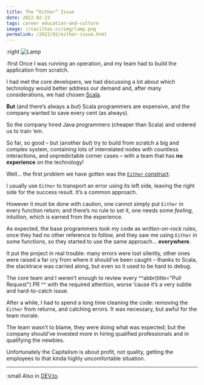 ```yaml
---
title: The “Either” Issue
date: 2022-02-23
tags: career education-and-culture
image: //cacilhas.cc/img/lamp.png
permalink: /2022/02/either-issue.html
---
```

[image]: {{{image}}}
[DEV.to]: https://dev.to/cacilhas/the-either-issue-3j53
[Either]: https://www.scala-lang.org/api/current/scala/util/Either.html
[Scala]: https://scala-lang.org/

:right ![Lamp][image]

:first Once I was running an operation, and my team had to build the application
from scratch.

I had met the core developers, we had discussing a lot about which technology
would better address our demand and, after many considerations, we had chosen
[Scala][].

**But** (and there’s always a *but*) Scala programmers are expensive, and the
company wanted to save every cent (as always).

So the company hired Java programmers (cheaper than Scala) and ordered us to
train ’em.

So far, so good – but (another *but*) try to build from scratch a big and
complex system, containing lots of interrelated nodes with countless
interactions, and unpredictable corner cases – with a team that has
**no experience** on the technology!

Well… the first problem we have gotten was the [`Either` construct][Either].

I usually use `Either` to transport an error using its left side, leaving the
right side for the success result. It’s a common approach.

However it must be done with caution, one cannot simply put `Either` in every
function return; and there’s no rule to set it, one needs some *feeling*,
intuition, which is earned from the experience.

As expected, the base programmers took my code as *written-on-rock* rules, once
they had no other reference to follow, and they saw me using `Either` in some
functions, so they started to use the same approach… **everywhere**.

It put the project in real trouble: many errors were lost silently, other ones
were raised a far cry from where it should’ve been caught – thanks to Scala, the
stacktrace was carried along, but even so it used to be hard to debug.

The core team and I weren’t enough to review every
^^abbr(title="Pull Request") PR ^^ with the required attention, worse ’cause
it’s a very subtle and hard-to-catch issue.

After a while, I had to spend a long time cleaning the code: removing the
`Either` from returns, and catching errors. It was necessary, but awful for the
team morale.

The team wasn’t to blame, they were doing what was expected; but the company
should’ve invested more in hiring qualified professionals and in qualifying the
newbies.

Unfortunately the Capitalism is about profit, not quality, getting the employees
to that kinda highly uncomfortable situation.

-----

:small Also in [DEV.to][].
